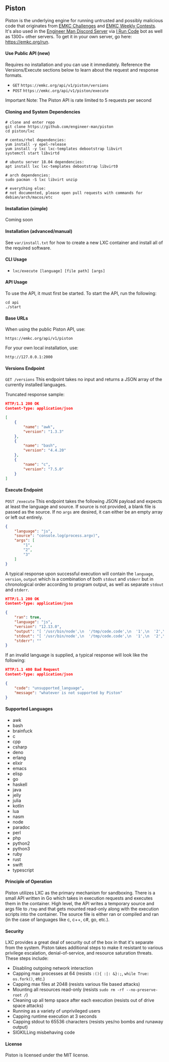 ## Piston
Piston is the underlying engine for running untrusted and possibly malicious code that originates from
[EMKC Challenges](https://emkc.org/challenges) and
[EMKC Weekly Contests](https://emkc.org/contests). It's also used in the
[Engineer Man Discord Server](https://discord.gg/engineerman) via
[I Run Code](https://github.com/engineer-man/piston-bot) bot as well as 1300+ other servers.
To get it in your own server, go here: https://emkc.org/run.

#### Use Public API (new)
Requires no installation and you can use it immediately. Reference the Versions/Execute sections
below to learn about the request and response formats.
- `GET` `https://emkc.org/api/v1/piston/versions`
- `POST` `https://emkc.org/api/v1/piston/execute`

Important Note: The Piston API is rate limited to 5 requests per second

#### Cloning and System Dependencies
```
# clone and enter repo
git clone https://github.com/engineer-man/piston
cd piston/lxc

# centos/rhel dependencies:
yum install -y epel-release
yum install -y lxc lxc-templates debootstrap libvirt
systemctl start libvirtd

# ubuntu server 18.04 dependencies:
apt install lxc lxc-templates debootstrap libvirt0

# arch dependencies:
sudo pacman -S lxc libvirt unzip

# everything else:
# not documented, please open pull requests with commands for debian/arch/macos/etc
```

#### Installation (simple)
Coming soon

#### Installation (advanced/manual)
See `var/install.txt` for how to create a new LXC container and install all of the required
software.

#### CLI Usage
- `lxc/execute [language] [file path] [args]`

#### API Usage
To use the API, it must first be started. To start the API, run the following:
```
cd api
./start
```

#### Base URLs
When using the public Piston API, use:
```
https://emkc.org/api/v1/piston
```
For your own local installation, use:
```
http://127.0.0.1:2000
```

#### Versions Endpoint
`GET /versions`
This endpoint takes no input and returns a JSON array of the currently installed languages.

Truncated response sample:
```json
HTTP/1.1 200 OK
Content-Type: application/json

[
    {
        "name": "awk",
        "version": "1.3.3"
    },
    {
        "name": "bash",
        "version": "4.4.20"
    },
    {
        "name": "c",
        "version": "7.5.0"
    }
]
```

#### Execute Endpoint
`POST /execute`
This endpoint takes the following JSON payload and expects at least the language and source. If
source is not provided, a blank file is passed as the source. If no `args` are desired, it can either
be an empty array or left out entirely.
```json
{
    "language": "js",
    "source": "console.log(process.argv)",
    "args": [
        "1",
        "2",
        "3"
    ]
}
```
A typical response upon successful execution will contain the `language`, `version`, `output` which
is a combination of both `stdout` and `stderr` but in chronological order according to program output,
as well as separate `stdout` and `stderr`.
```json
HTTP/1.1 200 OK
Content-Type: application/json

{
    "ran": true,
    "language": "js",
    "version": "12.13.0",
    "output": "[ '/usr/bin/node',\n  '/tmp/code.code',\n  '1',\n  '2',\n  '3' ]",
    "stdout": "[ '/usr/bin/node',\n  '/tmp/code.code',\n  '1',\n  '2',\n  '3' ]",
    "stderr": ""
}
```
If an invalid language is supplied, a typical response will look like the following:
```json
HTTP/1.1 400 Bad Request
Content-Type: application/json

{
    "code": "unsupported_language",
    "message": "whatever is not supported by Piston"
}
```

#### Supported Languages
- awk
- bash
- brainfuck
- c
- cpp
- csharp
- deno
- erlang
- elixir
- emacs
- elisp
- go
- haskell
- java
- jelly
- julia
- kotlin
- lua
- nasm
- node
- paradoc
- perl
- php
- python2
- python3
- ruby
- rust
- swift
- typescript

#### Principle of Operation
Piston utilizes LXC as the primary mechanism for sandboxing. There is a small API written in Go which takes
in execution requests and executes them in the container. High level, the API writes
a temporary source and args file to `/tmp` and that gets mounted read-only along with the execution scripts into the container.
The source file is either ran or compiled and ran (in the case of languages like c, c++, c#, go, etc.).

#### Security
LXC provides a great deal of security out of the box in that it's separate from the system.
Piston takes additional steps to make it resistant to
various privilege escalation, denial-of-service, and resource saturation threats. These steps include:
- Disabling outgoing network interaction
- Capping max processes at 64 (resists `:(){ :|: &}:;`, `while True: os.fork()`, etc.)
- Capping max files at 2048 (resists various file based attacks)
- Mounting all resources read-only (resists `sudo rm -rf --no-preserve-root /`)
- Cleaning up all temp space after each execution (resists out of drive space attacks)
- Running as a variety of unprivileged users
- Capping runtime execution at 3 seconds
- Capping stdout to 65536 characters (resists yes/no bombs and runaway output)
- SIGKILLing misbehaving code

#### License
Piston is licensed under the MIT license.

